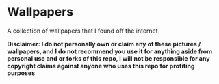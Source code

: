 # Wallpapers
A collection of wallpapers that I found off the internet

**Disclaimer: I do not personally own or claim any of these pictures / wallpapers, and I do not recommend you use it for anything aside from personal use and or forks of this repo, I will not be responsible for any copyright claims against anyone who uses this repo for profiting purposes**
